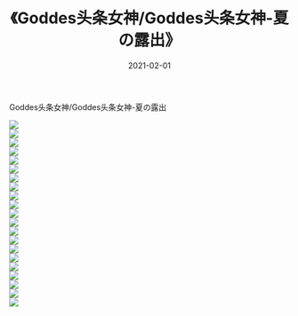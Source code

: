 ﻿---
layout: post
title:  《Goddes头条女神/Goddes头条女神-夏の露出》
date:   2021-02-01
img: http://pic.660000.xyz/1:/网络美图/2021/Goddes头条女神/Goddes头条女神-夏の露出/000.jpg
categories: [美女, 清纯, 唯美]
---

Goddes头条女神/Goddes头条女神-夏の露出

 ![](http://pic.660000.xyz/1:/网络美图/2021/Goddes头条女神/Goddes头条女神-夏の露出/001.jpg) <br>![](http://pic.660000.xyz/1:/网络美图/2021/Goddes头条女神/Goddes头条女神-夏の露出/002.jpg) <br>![](http://pic.660000.xyz/1:/网络美图/2021/Goddes头条女神/Goddes头条女神-夏の露出/003.jpg) <br>![](http://pic.660000.xyz/1:/网络美图/2021/Goddes头条女神/Goddes头条女神-夏の露出/004.jpg) <br>![](http://pic.660000.xyz/1:/网络美图/2021/Goddes头条女神/Goddes头条女神-夏の露出/005.jpg) <br>![](http://pic.660000.xyz/1:/网络美图/2021/Goddes头条女神/Goddes头条女神-夏の露出/006.jpg) <br>![](http://pic.660000.xyz/1:/网络美图/2021/Goddes头条女神/Goddes头条女神-夏の露出/007.jpg) <br>![](http://pic.660000.xyz/1:/网络美图/2021/Goddes头条女神/Goddes头条女神-夏の露出/008.jpg) <br>![](http://pic.660000.xyz/1:/网络美图/2021/Goddes头条女神/Goddes头条女神-夏の露出/009.jpg) <br>![](http://pic.660000.xyz/1:/网络美图/2021/Goddes头条女神/Goddes头条女神-夏の露出/010.jpg) <br>![](http://pic.660000.xyz/1:/网络美图/2021/Goddes头条女神/Goddes头条女神-夏の露出/011.jpg) <br>![](http://pic.660000.xyz/1:/网络美图/2021/Goddes头条女神/Goddes头条女神-夏の露出/012.jpg) <br>![](http://pic.660000.xyz/1:/网络美图/2021/Goddes头条女神/Goddes头条女神-夏の露出/013.jpg) <br>![](http://pic.660000.xyz/1:/网络美图/2021/Goddes头条女神/Goddes头条女神-夏の露出/014.jpg) <br>![](http://pic.660000.xyz/1:/网络美图/2021/Goddes头条女神/Goddes头条女神-夏の露出/015.jpg) <br>![](http://pic.660000.xyz/1:/网络美图/2021/Goddes头条女神/Goddes头条女神-夏の露出/016.jpg) <br>![](http://pic.660000.xyz/1:/网络美图/2021/Goddes头条女神/Goddes头条女神-夏の露出/017.jpg) <br>![](http://pic.660000.xyz/1:/网络美图/2021/Goddes头条女神/Goddes头条女神-夏の露出/018.jpg) <br>![](http://pic.660000.xyz/1:/网络美图/2021/Goddes头条女神/Goddes头条女神-夏の露出/019.jpg) <br>![](http://pic.660000.xyz/1:/网络美图/2021/Goddes头条女神/Goddes头条女神-夏の露出/020.jpg) <br>![](http://pic.660000.xyz/1:/网络美图/2021/Goddes头条女神/Goddes头条女神-夏の露出/021.jpg) <br>